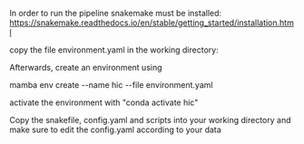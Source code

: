 In order to run the pipeline snakemake must be installed: https://snakemake.readthedocs.io/en/stable/getting_started/installation.html

copy the file environment.yaml in the working directory:

Afterwards, create an environment using 

mamba env create --name hic --file environment.yaml

activate the environment with "conda activate hic"

Copy the snakefile, config.yaml and scripts into your working directory and make sure to edit the config.yaml according to your data

